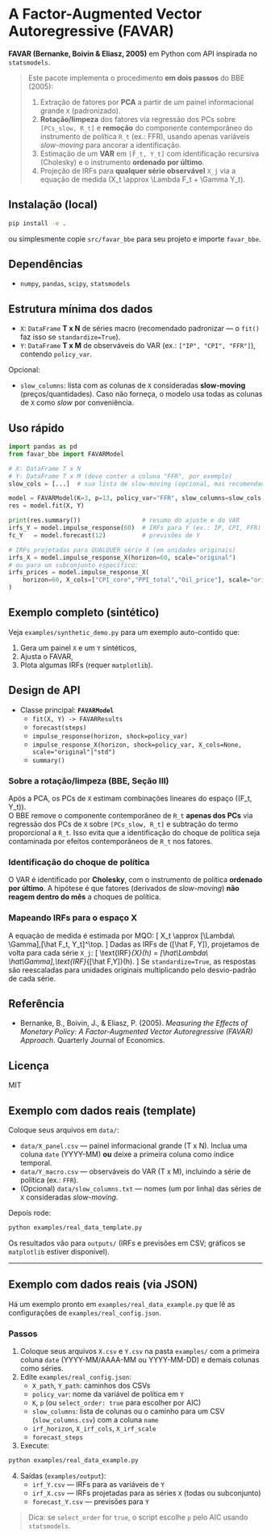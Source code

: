 # A Factor-Augmented Vector Autoregressive (FAVAR)

**FAVAR (Bernanke, Boivin & Eliasz, 2005)** em Python com API inspirada no `statsmodels`.

> Este pacote implementa o procedimento **em dois passos** do BBE (2005):  
> 1) Extração de fatores por **PCA** a partir de um painel informacional grande `X` (padronizado).  
> 2) **Rotação/limpeza** dos fatores via regressão dos PCs sobre `[PCs_slow, R_t]` e **remoção** do componente contemporâneo do instrumento de política `R_t` (ex.: FFR), usando apenas variáveis *slow-moving* para ancorar a identificação.  
> 3) Estimação de um **VAR** em `[F̂_t, Y_t]` com identificação recursiva (Cholesky) e o instrumento **ordenado por último**.  
> 4) Projeção de IRFs para **qualquer série observável** `X_j` via a equação de medida \(X_t \approx \Lambda F_t + \Gamma Y_t\).

## Instalação (local)
```bash
pip install -e .
```
ou simplesmente copie `src/favar_bbe` para seu projeto e importe `favar_bbe`.

## Dependências
- `numpy`, `pandas`, `scipy`, `statsmodels`

## Estrutura mínima dos dados
- `X`: `DataFrame` **T x N** de séries macro (recomendado padronizar — o `fit()` faz isso se `standardize=True`).
- `Y`: `DataFrame` **T x M** de observáveis do VAR (ex.: `["IP", "CPI", "FFR"]`), contendo `policy_var`.

Opcional:
- `slow_columns`: lista com as colunas de `X` consideradas **slow-moving** (preços/quantidades). Caso não forneça, o modelo usa todas as colunas de `X` como *slow* por conveniência.

## Uso rápido
```python
import pandas as pd
from favar_bbe import FAVARModel

# X: DataFrame T x N
# Y: DataFrame T x M (deve conter a coluna "FFR", por exemplo)
slow_cols = [...]  # sua lista de slow-moving (opcional, mas recomendado)

model = FAVARModel(K=3, p=13, policy_var="FFR", slow_columns=slow_cols, standardize=True)
res = model.fit(X, Y)

print(res.summary())                 # resumo do ajuste e do VAR
irfs_Y = model.impulse_response(60)  # IRFs para Y (ex.: IP, CPI, FFR)
fc_Y   = model.forecast(12)          # previsões de Y

# IRFs projetadas para QUALQUER série X (em unidades originais)
irfs_X = model.impulse_response_X(horizon=60, scale="original")
# ou para um subconjunto específico:
irfs_prices = model.impulse_response_X(
    horizon=60, X_cols=["CPI_core","PPI_total","Oil_price"], scale="original"
)
```

## Exemplo completo (sintético)
Veja `examples/synthetic_demo.py` para um exemplo auto-contido que:
1. Gera um painel `X` e um `Y` sintéticos,
2. Ajusta o FAVAR,
3. Plota algumas IRFs (requer `matplotlib`).

## Design de API
- Classe principal: **`FAVARModel`**
  - `fit(X, Y) -> FAVARResults`
  - `forecast(steps)`
  - `impulse_response(horizon, shock=policy_var)`
  - `impulse_response_X(horizon, shock=policy_var, X_cols=None, scale="original"|"std")`
  - `summary()`

### Sobre a rotação/limpeza (BBE, Seção III)
Após a PCA, os PCs de `X` estimam combinações lineares do espaço \((F_t, Y_t)\).  
O BBE remove o componente contemporâneo de `R_t` **apenas dos PCs** via regressão dos PCs de `X` sobre `[PCs_slow, R_t]` e subtração do termo proporcional a `R_t`. Isso evita que a identificação do choque de política seja contaminada por efeitos contemporâneos de `R_t` nos fatores.

### Identificação do choque de política
O VAR é identificado por **Cholesky**, com o instrumento de política **ordenado por último**. A hipótese é que fatores (derivados de *slow-moving*) **não reagem dentro do mês** a choques de política.

### Mapeando IRFs para o espaço X
A equação de medida é estimada por MQO:
\[ X_t \approx [\Lambda\ \Gamma]\,[\hat F_t, Y_t]^\top. \]
Dadas as IRFs de \([\hat F, Y]\), projetamos de volta para cada série `X_j`:
\[ \text{IRF}_{X}(h) = [\hat\Lambda\ \hat\Gamma]\,\text{IRF}_{[\hat F,Y]}(h). \]
Se `standardize=True`, as respostas são reescaladas para unidades originais multiplicando pelo desvio-padrão de cada série.

## Referência
- Bernanke, B., Boivin, J., & Eliasz, P. (2005). *Measuring the Effects of Monetary Policy: A Factor-Augmented Vector Autoregressive (FAVAR) Approach*. Quarterly Journal of Economics.

## Licença
MIT


## Exemplo com dados reais (template)

Coloque seus arquivos em `data/`:
- `data/X_panel.csv` — painel informacional grande (T x N). Inclua uma coluna `date` (YYYY-MM) **ou** deixe a primeira coluna como índice temporal.
- `data/Y_macro.csv` — observáveis do VAR (T x M), incluindo a série de política (ex.: `FFR`).
- (Opcional) `data/slow_columns.txt` — nomes (um por linha) das séries de `X` consideradas *slow-moving*.

Depois rode:
```bash
python examples/real_data_template.py
```
Os resultados vão para `outputs/` (IRFs e previsões em CSV; gráficos se `matplotlib` estiver disponível).

---

## Exemplo com dados reais (via JSON)

Há um exemplo pronto em `examples/real_data_example.py` que lê as configurações de `examples/real_config.json`.

### Passos
1. Coloque seus arquivos `X.csv` e `Y.csv` na pasta `examples/` com a primeira coluna `date` (YYYY-MM/AAAA-MM ou YYYY-MM-DD) e demais colunas como séries.
2. Edite `examples/real_config.json`:
   - `X_path`, `Y_path`: caminhos dos CSVs
   - `policy_var`: nome da variável de política em `Y`
   - `K`, `p` (ou `select_order: true` para escolher por AIC)
   - `slow_columns`: lista de colunas ou o caminho para um CSV (`slow_columns.csv`) com a coluna `name`
   - `irf_horizon`, `X_irf_cols`, `X_irf_scale`
   - `forecast_steps`
3. Execute:
```bash
python examples/real_data_example.py
```
4. Saídas (`examples/output`):
   - `irf_Y.csv` — IRFs para as variáveis de `Y`
   - `irf_X.csv` — IRFs projetadas para as séries `X` (todas ou subconjunto)
   - `forecast_Y.csv` — previsões para `Y`

> Dica: se `select_order` for `true`, o script escolhe `p` pelo AIC usando `statsmodels`.
